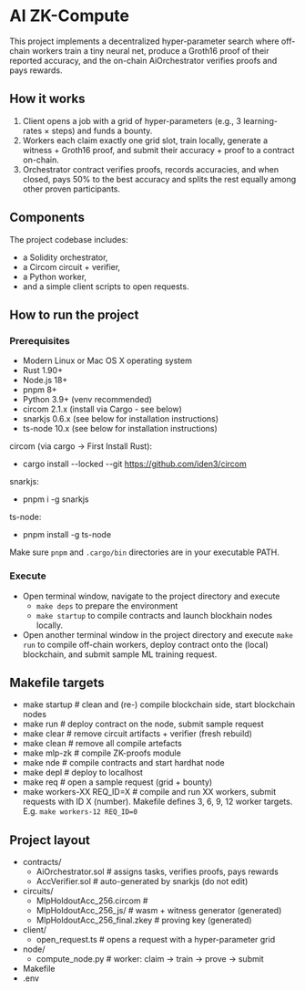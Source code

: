 # AI ZK-Compute

This project implements a decentralized hyper-parameter search where off-chain workers train a tiny neural net, produce a Groth16 proof of their reported accuracy, and the on-chain AiOrchestrator verifies proofs and pays rewards.

## How it works

1. Client opens a job with a grid of hyper-parameters (e.g., 3 learning-rates × steps) and funds a bounty.
2. Workers each claim exactly one grid slot, train locally, generate a witness + Groth16 proof, and submit their accuracy + proof to a contract on-chain.
3. Orchestrator contract verifies proofs, records accuracies, and when closed, pays 50% to the best accuracy and splits the rest equally among other proven participants.

## Components

The project codebase includes:

- a Solidity orchestrator,
- a Circom circuit + verifier,
- a Python worker,
- and a simple client scripts to open requests.

## How to run the project

### Prerequisites

- Modern Linux or Mac OS X operating system
- Rust 1.90+
- Node.js 18+
- pnpm 8+
- Python 3.9+ (venv recommended)
- circom 2.1.x (install via Cargo - see below)
- snarkjs 0.6.x (see below for installation instructions)
- ts-node 10.x (see below for installation instructions)

circom (via cargo -> First Install Rust):
- cargo install --locked --git https://github.com/iden3/circom

snarkjs:
- pnpm i -g snarkjs

ts-node:
- pnpm install -g ts-node

Make sure `pnpm` and `.cargo/bin` directories are in your executable PATH.

### Execute

- Open terminal window, navigate to the project directory and execute
  - `make deps` to prepare the environment
  - `make startup` to compile contracts and launch blockhain nodes locally.
- Open another terminal window in the project directory and execute `make run` to compile off-chain workers, deploy contract onto the (local) blockchain, and submit sample ML training request.

## Makefile targets

- make startup              # clean and (re-) compile blockchain side, start blockchain nodes
- make run                  # deploy contract on the node, submit sample request
- make clear                # remove circuit artifacts + verifier (fresh rebuild)
- make clean                # remove all compile artefacts
- make mlp-zk               # compile ZK-proofs module
- make nde                  # compile contracts and start hardhat node
- make depl                 # deploy to localhost
- make req                  # open a sample request (grid + bounty)
- make workers-XX REQ_ID=X  # compile and run XX workers, submit requests with ID X (number). Makefile defines 3, 6, 9, 12 worker targets. E.g. `make workers-12 REQ_ID=0`

## Project layout

- contracts/
  - AiOrchestrator.sol            # assigns tasks, verifies proofs, pays rewards
  - AccVerifier.sol           # auto-generated by snarkjs (do not edit)
- circuits/
  - MlpHoldoutAcc_256.circom      # 
  - MlpHoldoutAcc_256_js/         # wasm + witness generator (generated)
  - MlpHoldoutAcc_256_final.zkey  # proving key (generated)
- client/
  - open_request.ts               # opens a request with a hyper-parameter grid
- node/
  - compute_node.py               # worker: claim → train → prove → submit
- Makefile
- .env

